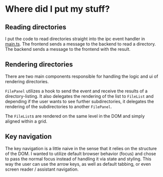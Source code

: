 # Where did I put my stuff?

## Reading directories

I put the code to read directories straight into the ipc event handler in [main.ts](./src/main/main.ts). The frontend sends a message to the backend to read a directory. The backend sends a message to the frontend with the result.

## Rendering directories

There are two main components responsible for handling the logic and ui of rendering directories.

`FilePanel` utilizes a hook to send the event and receive the results of a directory-listing. It also delegates the rendering of the list to `FileList` and depending if the user wants to see further subdirectories, it delegates the rendering of the subdirectories to another `FilePanel`.

The `FileList`s are rendered on the same level in the DOM and simply aligned within a grid.

## Key navigation

The key navigation is a little naive in the sense that it relies on the structure of the DOM. I wanted to utilize default browser behavior (focus) and chose to pass the normal focus instead of handling it via state and styling. This way the user can use the arrow keys, as well as default tabbing, or even screen reader / assistant navigation.
